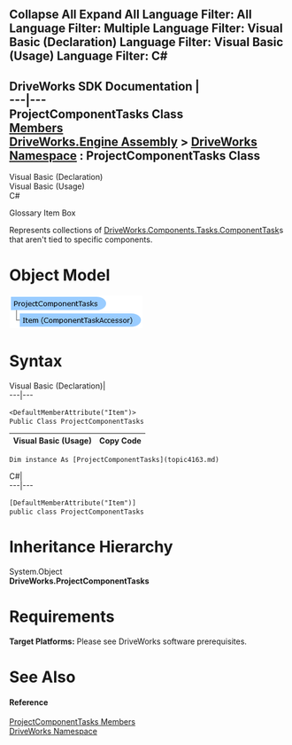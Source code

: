 Collapse All Expand All Language Filter: All  Language Filter: Multiple  Language Filter: Visual Basic (Declaration) Language Filter: Visual Basic (Usage) Language Filter: C#  
---  
DriveWorks SDK Documentation  |   
---|---  
ProjectComponentTasks Class   
[Members](topic4164.md)   
[DriveWorks.Engine Assembly](topic2156.md) > [DriveWorks Namespace](topic2159.md) : ProjectComponentTasks Class  
---  
  
Visual Basic (Declaration)    
Visual Basic (Usage)    
C# 

Glossary Item Box

Represents collections of [DriveWorks.Components.Tasks.ComponentTask](topic6407.md)s that aren't tied to specific components. 

# Object Model

![](dotnetdiagramimages/image197.png)

# Syntax

Visual Basic (Declaration)|   
---|---  
      
    
    <DefaultMemberAttribute("Item")>
    Public Class ProjectComponentTasks   
  
Visual Basic (Usage)| Copy Code  
---|---  
      
    
    Dim instance As [ProjectComponentTasks](topic4163.md)  
  
C#|   
---|---  
      
    
    [DefaultMemberAttribute("Item")]
    public class ProjectComponentTasks   
  
# Inheritance Hierarchy

System.Object  
**DriveWorks.ProjectComponentTasks**  


# Requirements

**Target Platforms:** Please see DriveWorks software prerequisites.

# See Also

#### Reference

[ProjectComponentTasks Members](topic4164.md)   
[DriveWorks Namespace](topic2159.md)


